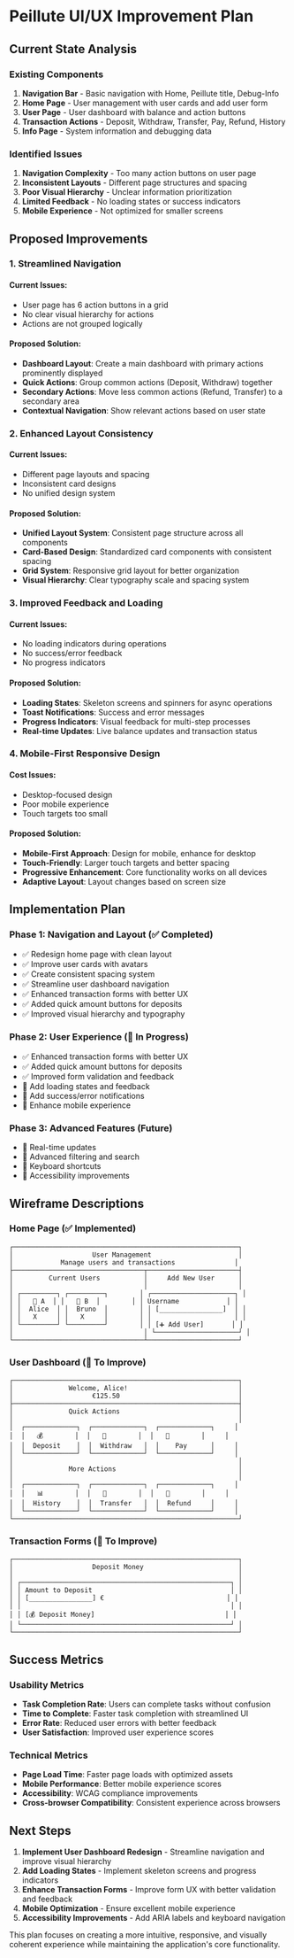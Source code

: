 # Peillute UI/UX Improvement Plan

## Current State Analysis

### Existing Components
1. **Navigation Bar** - Basic navigation with Home, Peillute title, Debug-Info
2. **Home Page** - User management with user cards and add user form
3. **User Page** - User dashboard with balance and action buttons
4. **Transaction Actions** - Deposit, Withdraw, Transfer, Pay, Refund, History
5. **Info Page** - System information and debugging data

### Identified Issues
1. **Navigation Complexity** - Too many action buttons on user page
2. **Inconsistent Layouts** - Different page structures and spacing
3. **Poor Visual Hierarchy** - Unclear information prioritization
4. **Limited Feedback** - No loading states or success indicators
5. **Mobile Experience** - Not optimized for smaller screens

## Proposed Improvements

### 1. Streamlined Navigation

#### Current Issues:
- User page has 6 action buttons in a grid
- No clear visual hierarchy for actions
- Actions are not grouped logically

#### Proposed Solution:
- **Dashboard Layout**: Create a main dashboard with primary actions prominently displayed
- **Quick Actions**: Group common actions (Deposit, Withdraw) together
- **Secondary Actions**: Move less common actions (Refund, Transfer) to a secondary area
- **Contextual Navigation**: Show relevant actions based on user state

### 2. Enhanced Layout Consistency

#### Current Issues:
- Different page layouts and spacing
- Inconsistent card designs
- No unified design system

#### Proposed Solution:
- **Unified Layout System**: Consistent page structure across all components
- **Card-Based Design**: Standardized card components with consistent spacing
- **Grid System**: Responsive grid layout for better organization
- **Visual Hierarchy**: Clear typography scale and spacing system

### 3. Improved Feedback and Loading

#### Current Issues:
- No loading indicators during operations
- No success/error feedback
- No progress indicators

#### Proposed Solution:
- **Loading States**: Skeleton screens and spinners for async operations
- **Toast Notifications**: Success and error messages
- **Progress Indicators**: Visual feedback for multi-step processes
- **Real-time Updates**: Live balance updates and transaction status

### 4. Mobile-First Responsive Design

#### Cost Issues:
- Desktop-focused design
- Poor mobile experience
- Touch targets too small

#### Proposed Solution:
- **Mobile-First Approach**: Design for mobile, enhance for desktop
- **Touch-Friendly**: Larger touch targets and better spacing
- **Progressive Enhancement**: Core functionality works on all devices
- **Adaptive Layout**: Layout changes based on screen size

## Implementation Plan

### Phase 1: Navigation and Layout (✅ Completed)
- ✅ Redesign home page with clean layout
- ✅ Improve user cards with avatars
- ✅ Create consistent spacing system
- ✅ Streamline user dashboard navigation
- ✅ Enhanced transaction forms with better UX
- ✅ Added quick amount buttons for deposits
- ✅ Improved visual hierarchy and typography

### Phase 2: User Experience (🔄 In Progress)
- ✅ Enhanced transaction forms with better UX
- ✅ Added quick amount buttons for deposits
- ✅ Improved form validation and feedback
- 🔄 Add loading states and feedback
- 🔄 Add success/error notifications
- 🔄 Enhance mobile experience

### Phase 3: Advanced Features (Future)
- 🔄 Real-time updates
- 🔄 Advanced filtering and search
- 🔄 Keyboard shortcuts
- 🔄 Accessibility improvements

## Wireframe Descriptions

### Home Page (✅ Implemented)
```
┌─────────────────────────────────────────────────────────┐
│                    User Management                      │
│            Manage users and transactions               │
├─────────────────────────────────┬───────────────────────┤
│         Current Users           │     Add New User      │
│                                 │                       │
│ ┌─────────┐ ┌─────────┐        │ ┌─────────────────────┐ │
│ │   👤 A  │ │   👤 B  │        │ │ Username            │ │
│ │  Alice  │ │  Bruno  │        │ │ [________________]  │ │
│ │   X     │ │   X     │        │ │                     │ │
│ └─────────┘ └─────────┘        │ │ [➕ Add User]       │ │
│                                 │ └─────────────────────┘ │
└─────────────────────────────────┴───────────────────────┘
```

### User Dashboard (🔄 To Improve)
```
┌─────────────────────────────────────────────────────────┐
│              Welcome, Alice!                            │
│                    €125.50                              │
├─────────────────────────────────────────────────────────┤
│              Quick Actions                              │
│                                                         │
│  ┌─────────────┐  ┌─────────────┐  ┌─────────────┐     │
│  │   💰        │  │   💸        │  │   🛒        │     │
│  │  Deposit    │  │  Withdraw   │  │    Pay      │     │
│  └─────────────┘  └─────────────┘  └─────────────┘     │
│                                                         │
│              More Actions                               │
│                                                         │
│  ┌─────────────┐  ┌─────────────┐  ┌─────────────┐     │
│  │   📊        │  │   💸        │  │   🔄        │     │
│  │  History    │  │  Transfer   │  │  Refund     │     │
│  └─────────────┘  └─────────────┘  └─────────────┘     │
└─────────────────────────────────────────────────────────┘
```

### Transaction Forms (🔄 To Improve)
```
┌─────────────────────────────────────────────────────────┐
│                    Deposit Money                        │
│                                                         │
│ ┌─────────────────────────────────────────────────────┐ │
│ │ Amount to Deposit                                   │ │
│ │ [________________] €                               │ │
│ │                                                     │ │
│ │ [💰 Deposit Money]                                 │ │
│ └─────────────────────────────────────────────────────┘ │
└─────────────────────────────────────────────────────────┘
```

## Success Metrics

### Usability Metrics
- **Task Completion Rate**: Users can complete tasks without confusion
- **Time to Complete**: Faster task completion with streamlined UI
- **Error Rate**: Reduced user errors with better feedback
- **User Satisfaction**: Improved user experience scores

### Technical Metrics
- **Page Load Time**: Faster page loads with optimized assets
- **Mobile Performance**: Better mobile experience scores
- **Accessibility**: WCAG compliance improvements
- **Cross-browser Compatibility**: Consistent experience across browsers

## Next Steps

1. **Implement User Dashboard Redesign** - Streamline navigation and improve visual hierarchy
2. **Add Loading States** - Implement skeleton screens and progress indicators
3. **Enhance Transaction Forms** - Improve form UX with better validation and feedback
4. **Mobile Optimization** - Ensure excellent mobile experience
5. **Accessibility Improvements** - Add ARIA labels and keyboard navigation

This plan focuses on creating a more intuitive, responsive, and visually coherent experience while maintaining the application's core functionality.

